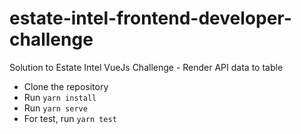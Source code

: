 # estate-intel-frontend-developer-challenge

Solution to Estate Intel VueJs Challenge - Render API data to table

- Clone the repository
- Run `yarn install`
- Run `yarn serve`
- For test, run `yarn test`
